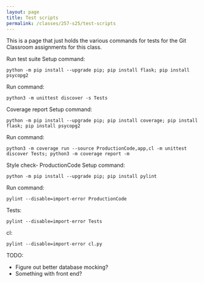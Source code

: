 ```yaml
---
layout: page
title: Test scripts
permalink: /classes/257-s25/test-scripts
---
```


This is a page that just holds the various commands for tests for the Git Classroom assignments for this class. 

Run test suite
Setup command:
```
python -m pip install --upgrade pip; pip install flask; pip install psycopg2
```

Run command:
```
python3 -m unittest discover -s Tests
```

Coverage report
Setup command:
```
python -m pip install --upgrade pip; pip install coverage; pip install flask; pip install psycopg2
```

Run command:
```
python3 -m coverage run --source ProductionCode,app,cl -m unittest discover Tests; python3 -m coverage report -m
```

Style check- ProductionCode
Setup command:
```
python -m pip install --upgrade pip; pip install pylint
```

Run command:
```
pylint --disable=import-error ProductionCode
```
Tests:
```
pylint --disable=import-error Tests
```
cl:
```
pylint --disable=import-error cl.py
```

TODO:
* Figure out better database mocking?
* Something with front end?